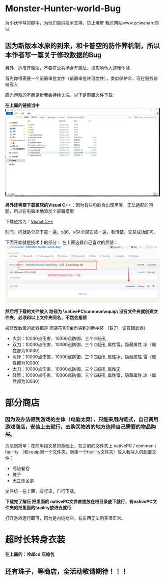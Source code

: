 # Monster-Hunter-world-Bug

为小伙伴写的脚本，为他们提供技术支持，防止爆肝 我的网站www.zclwanan.网址

## 因为新版本冰原的到来，和卡普空的防作弊机制，所以本作者写一篇关于修改数据的Bug

另外，适度开魔法，不要在公共场合开魔法，误影响他人游戏体验 

首先你得需要一个前置审批文件（前置审批许可文件），类似保护伞，可在服务器端写入

应为游戏的不断更新我会持续关注，以下是前置文件下载:

**在上面的链接当中**
![image](https://github.com/2019wanan/Monster-Hunter-world-Bug/blob/master/images/img.jpg)

**另外还需要下载微软的Visual C++**：因为有些电脑会出现黑屏，无法适配的问题，所以在电脑本地添加个部署模型

下载链接为：[Visual C++](https://support.microsoft.com/zh-cn/help/2977003/the-latest-supported-visual-c-downloads)

别问，问就是全部下载一遍，x86，x64全部安装一遍，看清楚，安装成功即可。

下面开始就是技术上的部分：
在上面选择自己喜欢的武器：
![image](https://github.com/2019wanan/Monster-Hunter-world-Bug/blob/master/images/%E6%8C%87%E7%A4%BA%E6%96%87%E4%BB%B6.png)

**然后将下载的文件放入 路径为 \nativePC\common\equip\   没有文件夹就创建文件夹，必须和以上文件夹同名，不然会报错**

被修改数值的武器都是 商店花100金币买到的新手装 （铁刀，调查团武器）
- 大剑：10000点伤害，10000点防御，三个四级孔  
- 双刀：10000点伤害，10000点防御，三个四级孔 属性雷，隐藏属性 冰（属性都为10000）
- 盾斧：10000点伤害，10000点防御，三个四级孔 属性冰，隐藏属性 雷（属性都为10000）
- 太刀：10000点伤害，10000点防御，三个四级孔 属性无
- 轻弩：10000点伤害，10000点防御，三个四级孔 属性雷，隐藏属性 冰（属性都为10000）

# 部分商店

### 因为没办法得到游戏的主体（电脑太菜），只能采用内链式，自己调用游戏商店，安装上去就行，去购买物资的地方选择自己需要的物品购买。

方法很简单：在前半段文章的基础上，在之前的文件夹上   nativePC / common / facility （和equip同一个文件夹，新建一个facility文件夹）放入我写入的配置文件：

- 高级餐卷 
- 珠子
- 天之炼金票

文件统一在上面，有标识，自行下载。

**下载完了解压 把里面的  nativePC文件直接放在根目录底下就行，有nativePC文件夹的把里面的facility放进去就行**

打开游戏运行即可，因为是内链商店，有东西无法购买很正常。

# 超时长转身衣装

**在上面的：冷却cd 压缩包**

## 还有珠子，等商店，全活动敬请期待！！！
